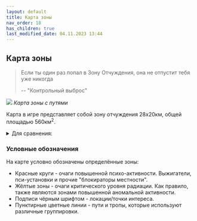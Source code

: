 ```yaml
---
layout: default
title: Карта зоны
nav_order: 18
has_children: true
last_modified_date: 04.11.2023 13:44
---
```


## Карта зоны

> Если ты один раз попал в Зону Отчуждения, она не отпустит тебя уже никогда
> 
> -- "Контрольный выброс"

![](../../assets/images/zone5.png)
_Карта зоны с путями_

Карта в игре представляет собой зону отчуждения 28x20км, общей площадью 560км<sup>2</sup>.
<details markdown="block">
<summary>Для сравнения:</summary>
- Сталкер ТЧ - 3.11км<sup>2</sup>.
- Сталкер ЧН - 3.55км<sup>2</sup>.
- Сталкер ЗП - 3.9км<sup>2</sup>.
- Сталкер Аномали (совмещённая карта + доп. локации) - ~11км<sup>2</sup>.
- Скайрим - 15км<sup>2</sup>.
- Сталкер 2 - 64км<sup>2</sup>.

</details>

### Условные обозначения

На карте условно обозначены определённые зоны:
- Красные круги - очаги повышенной психо-активности. Выжигатели, пси-установки и прочие "блокираторы местности".
- Жёлтые зоны - очаги критического уровня радиации. Как правило, также являются зонами повышенной аномальной активности.
- Подписи чёрным шрифтом - локации/точки интереса.
- Пунктирные цветные линии - пути и тропы, которые используют различные группировки.

